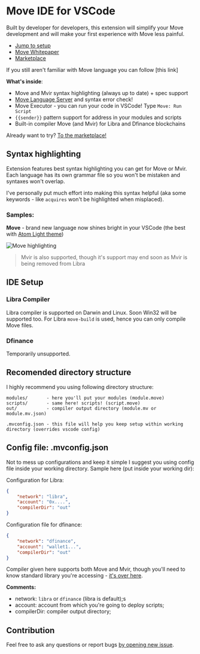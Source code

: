 # Move IDE for VSCode

Built by developer for developers, this extension will simplify your Move development and will make your first experience with Move less painful.

- [Jump to setup](#setup)
- [Move Whitepaper](https://developers.libra.org/docs/move-paper)
- [Marketplace](https://marketplace.visualstudio.com/items?itemName=damirka.move-ide)

If you still aren't familiar with Move language you can follow [this link]

**What's inside**:

- Move and Mvir syntax highlighting (always up to date) + spec support
- [Move Language Server](https://github.com/dfinance/move-language-server) and syntax error check!
- Move Executor - you can run your code in VSCode! Type `Move: Run Script`
- `{{sender}}` pattern support for address in your modules and scripts
- Built-in compiler Move (and Mvir) for Libra and Dfinance blockchains

Already want to try? [To the marketplace!](https://marketplace.visualstudio.com/items?itemName=damirka.move-ide)

## Syntax highlighting

Extension features best syntax highlighting you can get for Move or Mvir. Each language has its own grammar file so you won't be mistaken and syntaxes won't overlap.

I've personally put much effort into making this syntax helpful (aka some keywords - like `acquires` won't be highlighted when misplaced).

### Samples:

**Move** - brand new language now shines bright in your VSCode (the best with [Atom Light theme](https://marketplace.visualstudio.com/items?itemName=akamud.vscode-theme-onelight))

![Move highlighting](https://raw.githubusercontent.com/damirka/vscode-move-ide/master/img/move.highlight.jpg)

> Mvir is also supported, though it's support may end soon as Mvir is being removed from Libra

<a name="setup"></a>

## IDE Setup

### Libra Compiler

Libra compiler is supported on Darwin and Linux. Soon Win32 will be supported too.
For Libra `move-build` is used, hence you can only compile Move files.

### Dfinance

Temporarily unsupported.

## Recomended directory structure

I highly recommend you using following directory structure:
```
modules/       - here you'll put your modules (module.move)
scripts/       - same here! scripts! (script.move)
out/           - compiler output directory (module.mv or module.mv.json)

.mvconfig.json - this file will help you keep setup within working directory (overrides vscode config)
```

## Config file: .mvconfig.json

Not to mess up configurations and keep it simple I suggest you using config file inside your working directory.
Sample here (put inside your working dir):

Configuration for Libra:

```json
{
    "network": "libra",
    "account": "0x....",
    "compilerDir": "out"
}
```

Configuration file for dfinance:

```json
{
    "network": "dfinance",
    "account": "wallet1...",
    "compilerDir": "out"
}
```

Compiler given here supports both Move and Mvir, though you'll need to know standard library you're accessing - [it's over here](https://github.com/dfinance/dvm/tree/master/lang/stdlib).

**Comments:**

- network: `libra` or `dfinance` (libra is default);s
- account: account from which you're going to deploy scripts;
- compilerDir: compiler output directory;

## Contribution

Feel free to ask any questions or report bugs [by opening new issue](https://github.com/damirka/vscode-move-ide/issues).

